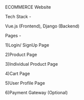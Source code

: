 ECOMMERCE Website 

Tech Stack -

Vue.js (Frontend),
Django (Backend)

Pages -

1)Login/ SignUp Page

2)Product Page

3)Individual Product Page

4)Cart Page

5)User Profile Page

6)Payment Gateway (Optional)
